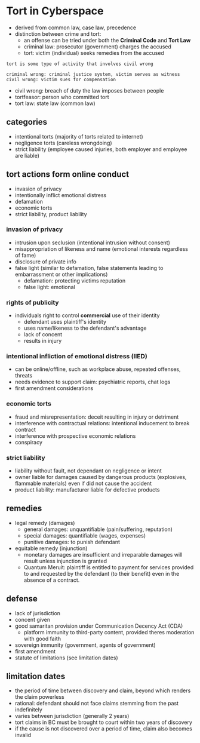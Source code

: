 # Tort in Cyberspace

* derived from common law, case law, precedence
* distinction between crime and tort:
  * an offense can be tried under both the **Criminal Code** and **Tort Law**
  * criminal law: prosecutor (government) charges the accused
  * tort: victim (individual) seeks remedies from the accused

```text
tort is some type of activity that involves civil wrong

criminal wrong: criminal justice system, victim serves as witness
civil wrong: victim sues for compensation
```

* civil wrong: breach of duty the law imposes between people
* tortfeasor: person who committed tort
* tort law: state law (common law)

## categories

* intentional torts (majority of torts related to internet)
* negligence torts (careless wrongdoing)
* strict liability (employee caused injuries, both employer and employee are liable)

## tort actions form online conduct

* invasion of privacy
* intentionally inflict emotional distress
* defamation
* economic torts
* strict liability, product liability

### invasion of privacy

* intrusion upon seclusion (intentional intrusion without consent)
* misappropriation of likeness and name (emotional interests regardless of fame)
* disclosure of private info
* false light (similar to defamation, false statements leading to embarrassment or other implications)
  * defamation: protecting victims reputation
  * false light: emotional

### rights of publicity

* individuals right to control **commercial** use of their identity
  * defendant uses plaintiff's identity
  * uses name/likeness to the defendant's advantage
  * lack of concent
  * results in injury

### intentional infliction of emotional distress (IIED)

* can be online/offline, such as workplace abuse, repeated offenses, threats
* needs evidence to support claim: psychiatric reports, chat logs
* first amendment considerations

### economic torts

* fraud and misrepresentation: deceit resulting in injury or detriment
* interference with contractual relations: intentional inducement to break contract
* interference with prospective economic relations
* conspiracy

### strict liability

* liability without fault, not dependant on negligence or intent
* owner liable for damages caused by dangerous products (explosives, flammable materials) even if did not cause the accident
* product liability: manufacturer liable for defective products

## remedies

* legal remedy (damages)
  * general damages: unquantifiable (pain/suffering, reputation)
  * special damages: quantifiable (wages, expenses)
  * punitive damages: to punish defendant
* equitable remedy (injunction)
  * monetary damages are insufficient and irreparable damages will result unless injunction is granted
  * Quantum Meruit: plaintiff is entitled to payment for services provided to and requested by the defendant (to their benefit) even in the absence of a contract.

## defense

* lack of jurisdiction
* concent given
* good samaritan provision under Communication Decency Act (CDA)
  * platform immunity to third-party content, provided theres moderation with good faith
* sovereign immunity (government, agents of government)
* first amendment
* statute of limitations (see limitation dates)

## limitation dates

* the period of time between discovery and claim, beyond which renders the claim powerless
* rational: defendant should not face claims stemming from the past indefinitely
* varies between jurisdiction (generally 2 years)
* tort claims in BC must be brought to court within two years of discovery
* if the cause is not discovered over a period of time, claim also becomes invalid
